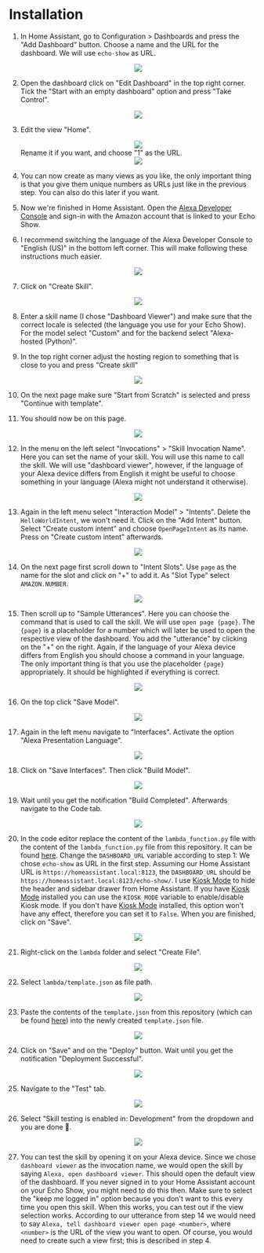 # Installation

1. In Home Assistant, go to Configuration > Dashboards and press the "Add Dashboard" button. Choose a name and the URL for the dashboard. We will use ``echo-show`` as URL. <div align="center"><img src="img/dashboard_creation.png" /></div>

2. Open the dashboard click on "Edit Dashboard" in the top right corner. Tick the "Start with an empty dashboard" option and press "Take Control".<div align="center"><img src="img/take_control.png" /></div>

3. Edit the view "Home".<div align="center"><img src="img/edit_home.png" /></div> Rename it if you want, and choose "1" as the URL.<div align="center"><img src="img/home_view.png" /></div>

4. You can now create as many views as you like, the only important thing is that you give them unique numbers as URLs just like in the previous step. You can also do this later if you want.

5. Now we're finished in Home Assistant. Open the [Alexa Developer Console](https://developer.amazon.com/alexa/console/ask) and sign-in with the Amazon account that is linked to your Echo Show.

6. I recommend switching the language of the Alexa Developer Console to "English (US)" in the bottom left corner. This will make following these instructions much easier.<div align="center"><img src="img/locale.png" /></div>

7. Click on "Create Skill".<div align="center"><img src="img/create_skill.png" /></div>

8. Enter a skill name (I chose "Dashboard Viewer") and make sure that the correct locale is selected (the language you use for your Echo Show). For the model select "Custom" and for the backend select "Alexa-hosted (Python)".

9. In the top right corner adjust the hosting region to something that is close to you and press "Create skill" <div align="center"><img src="img/create_skill_2.png" /></div>

10. On the next page make sure "Start from Scratch" is selected and press "Continue with template".

11. You should now be on this page. <div align="center"><img src="img/menu.png" /></div>

12. In the menu on the left select "Invocations" > "Skill Invocation Name". Here you can set the name of your skill. You will use this name to call the skill. We will use "dashboard viewer", however, if the language of your Alexa device differs from English it might be useful to choose something in your language (Alexa might not understand it otherwise). <div align="center"><img src="img/invocation.png" /></div>

13. Again in the left menu select "Interaction Model" > "Intents". Delete the ``HelloWorldIntent``, we won't need it. Click on the "Add Intent" button. Select "Create custom intent" and choose ``OpenPageIntent`` as its name. Press on "Create custom intent" afterwards.<div align="center"><img src="img/open_page_intent.png" /></div>

14. On the next page first scroll down to "Intent Slots". Use ``page`` as the name for the slot and click on "+" to add it. As "Slot Type" select ``AMAZON.NUMBER``. <div align="center"><img src="img/intent_slots.png" /></div>

15. Then scroll up to "Sample Utterances". Here you can choose the command that is used to call the skill. We will use `open page {page}`. The ``{page}`` is a placeholder for a number which will later be used to open the respective view of the dashboard. You add the "utterance" by clicking on the "+" on the right. Again, if the language of your Alexa device differs from English you should choose a command in your language. The only important thing is that you use the placeholder ``{page}`` appropriately. It should be highlighted if everything is correct. <div align="center"><img src="img/sample_utterance.png" /></div>

16. On the top click "Save Model". <div align="center"><img src="img/save_build_model.png" /></div>

17. Again in the left menu navigate to "Interfaces". Activate the option "Alexa Presentation Language".<div align="center"><img src="img/interfaces.png" /></div>

18. Click on "Save Interfaces". Then click "Build Model".<div align="center"><img src="img/save_interfaces.png" /></div>

19. Wait until you get the notification "Build Completed". Afterwards navigate to the Code tab.<div align="center"><img src="img/code_tab.png" /></div>

20. In the code editor replace the content of the ``lambda_function.py`` file with the content of the ``lambda_function.py`` file from this repository. It can be found [here](lambda_function.py). Change the ``DASHBOARD_URL`` variable according to step 1: We chose ``echo-show`` as URL in the first step. Assuming our Home Assistant URL is ``https://homeassistant.local:8123``, the ``DASHBOARD_URL`` should be ``https://homeassistant.local:8123/echo-show/``. I use [Kiosk Mode](https://github.com/maykar/kiosk-mode) to hide the header and sidebar drawer from Home Assistant. If you have [Kiosk Mode](https://github.com/maykar/kiosk-mode) installed you can use the ``KIOSK_MODE`` variable to enable/disable Kiosk mode. If you don't have [Kiosk Mode](https://github.com/maykar/kiosk-mode) installed, this option won't have any effect, therefore you can set it to ``False``. When you are finished, click on "Save". <div align="center"><img src="img/dashboard_url.png" /></div>

21. Right-click on the ``lambda`` folder and select "Create File". <div align="center"><img src="img/create_file.png" /></div>

22. Select ``lambda/template.json`` as file path. <div align="center"><img src="img/template_json.png" /></div>

23. Paste the contents of the ``template.json`` from this repository (which can be found [here](template.json)) into the newly created ``template.json`` file. <div align="center"><img src="img/paste.png" /></div>

24. Click on "Save" and on the "Deploy" button. Wait until you get the notification "Deployment Successful". <div align="center"><img src="img/save_deploy.png" /></div>

25. Navigate to the "Test" tab. <div align="center"><img src="img/test_tab.png" /></div>

26. Select "Skill testing is enabled in: Development" from the dropdown and you are done 🎉. <div align="center"><img src="img/skill_testing.png" /></div>

27. You can test the skill by opening it on your Alexa device. Since we chose ``dashboard viewer`` as the invocation name, we would open the skill by saying ``Alexa, open dashboard viewer``. This should open the default view of the dashboard. If you never signed in to your Home Assistant account on your Echo Show, you might need to do this then. Make sure to select the "keep me logged in" option because you don't want to this every time you open this skill. When this works, you can test out if the view selection works. According to our utterance from step 14 we would need to say ``Alexa, tell dashboard viewer open page <number>``, where ``<number>`` is the URL of the view you want to open. Of course, you would need to create such a view first; this is described in step 4.
